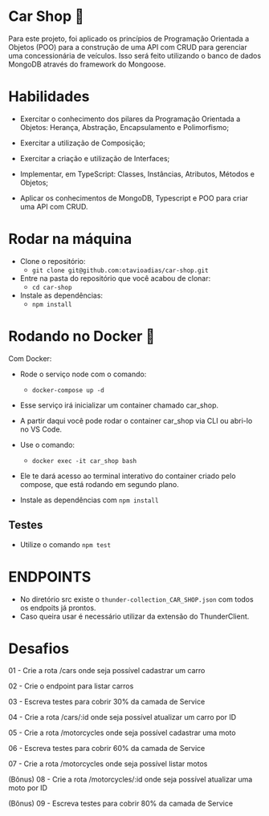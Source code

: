 # Car Shop 🚗
Para este projeto, foi aplicado os princípios de Programação Orientada a Objetos (POO) para a construção de uma API com CRUD para gerenciar uma concessionária de veículos. Isso será feito utilizando o banco de dados MongoDB através do framework do Mongoose.

# Habilidades
- Exercitar o conhecimento dos pilares da Programação Orientada a Objetos: Herança, Abstração, Encapsulamento e Polimorfismo;

- Exercitar a utilização de Composição;

- Exercitar a criação e utilização de Interfaces;

- Implementar, em TypeScript: Classes, Instâncias, Atributos, Métodos e Objetos;

- Aplicar os conhecimentos de MongoDB, Typescript e POO para criar uma API com CRUD.

# Rodar na máquina
- Clone o repositório:
    * `git clone git@github.com:otavioadias/car-shop.git`
- Entre na pasta do repositório que você acabou de clonar:
    * `cd car-shop`
- Instale as dependências:
    * `npm install`

# Rodando no Docker 🐋

Com Docker:
- Rode o serviço node com o comando:
    * `docker-compose up -d`

- Esse serviço irá inicializar um container chamado car_shop.
- A partir daqui você pode rodar o container car_shop via CLI ou abri-lo no VS Code.
- Use o comando:
    * `docker exec -it car_shop bash`

- Ele te dará acesso ao terminal interativo do container criado pelo compose, que está rodando em segundo plano.
- Instale as dependências com `npm install`

## Testes

- Utilize o comando `npm test`

# ENDPOINTS
* No diretório src existe o `thunder-collection_CAR_SHOP.json` com todos os endpoits já prontos.
* Caso queira usar é necessário utilizar da extensão do ThunderClient.

# Desafios

01 - Crie a rota /cars onde seja possível cadastrar um carro

02 - Crie o endpoint para listar carros

03 - Escreva testes para cobrir 30% da camada de Service

04 - Crie a rota /cars/:id onde seja possível atualizar um carro por ID

05 - Crie a rota /motorcycles onde seja possível cadastrar uma moto

06 - Escreva testes para cobrir 60% da camada de Service

07 - Crie a rota /motorcycles onde seja possível listar motos

(Bônus) 08 - Crie a rota /motorcycles/:id onde seja possível atualizar uma moto por ID

(Bônus) 09 - Escreva testes para cobrir 80% da camada de Service